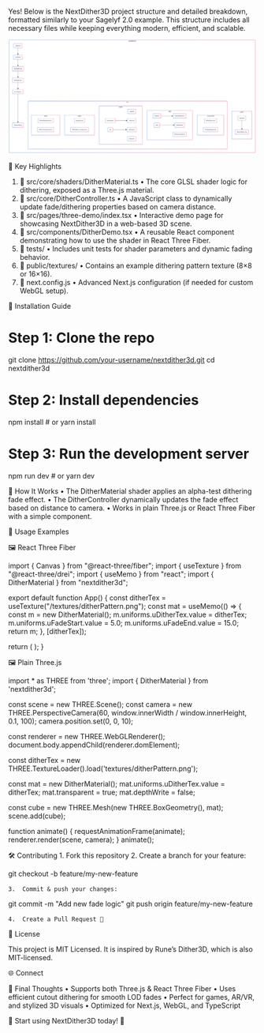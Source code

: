 Yes! Below is the NextDither3D project structure and detailed breakdown, formatted similarly to your Sagelyf 2.0 example. This structure includes all necessary files while keeping everything modern, efficient, and scalable.

![NextDither3D Diagram](public/images/diagram.png)

📝 Key Highlights
1. 📂 src/core/shaders/DitherMaterial.ts
• The core GLSL shader logic for dithering, exposed as a Three.js material.
2. 📂 src/core/DitherController.ts
• A JavaScript class to dynamically update fade/dithering properties based on camera distance.
3. 📂 src/pages/three-demo/index.tsx
• Interactive demo page for showcasing NextDither3D in a web-based 3D scene.
4. 📂 src/components/DitherDemo.tsx
• A reusable React component demonstrating how to use the shader in React Three Fiber.
5. 📂 tests/
• Includes unit tests for shader parameters and dynamic fading behavior.
6. 📂 public/textures/
• Contains an example dithering pattern texture (8×8 or 16×16).
7. 📄 next.config.js
• Advanced Next.js configuration (if needed for custom WebGL setup).

🚀 Installation Guide

# Step 1: Clone the repo
git clone https://github.com/your-username/nextdither3d.git
cd nextdither3d

# Step 2: Install dependencies
npm install  # or yarn install

# Step 3: Run the development server
npm run dev  # or yarn dev

📌 How It Works
	•	The DitherMaterial shader applies an alpha-test dithering fade effect.
	•	The DitherController dynamically updates the fade effect based on distance to camera.
	•	Works in plain Three.js or React Three Fiber with a simple <mesh> component.

📘 Usage Examples

🖼️ React Three Fiber

import { Canvas } from "@react-three/fiber";
import { useTexture } from "@react-three/drei";
import { useMemo } from "react";
import { DitherMaterial } from "nextdither3d";

export default function App() {
  const ditherTex = useTexture("/textures/ditherPattern.png");
  const mat = useMemo(() => {
    const m = new DitherMaterial();
    m.uniforms.uDitherTex.value = ditherTex;
    m.uniforms.uFadeStart.value = 5.0;
    m.uniforms.uFadeEnd.value = 15.0;
    return m;
  }, [ditherTex]);

  return (
    <Canvas>
      <mesh>
        <boxGeometry />
        <primitive attach="material" object={mat} />
      </mesh>
    </Canvas>
  );
}

🖼️ Plain Three.js

import * as THREE from 'three';
import { DitherMaterial } from 'nextdither3d';

const scene = new THREE.Scene();
const camera = new THREE.PerspectiveCamera(60, window.innerWidth / window.innerHeight, 0.1, 100);
camera.position.set(0, 0, 10);

const renderer = new THREE.WebGLRenderer();
document.body.appendChild(renderer.domElement);

const ditherTex = new THREE.TextureLoader().load('textures/ditherPattern.png');

const mat = new DitherMaterial();
mat.uniforms.uDitherTex.value = ditherTex;
mat.transparent = true;
mat.depthWrite = false;

const cube = new THREE.Mesh(new THREE.BoxGeometry(), mat);
scene.add(cube);

function animate() {
  requestAnimationFrame(animate);
  renderer.render(scene, camera);
}
animate();

🛠️ Contributing
	1.	Fork this repository
	2.	Create a branch for your feature:

git checkout -b feature/my-new-feature


	3.	Commit & push your changes:

git commit -m "Add new fade logic"
git push origin feature/my-new-feature


	4.	Create a Pull Request 🎉

📜 License

This project is MIT Licensed. It is inspired by Rune’s Dither3D, which is also MIT-licensed.

🌐 Connect

<div>


</div>


📌 Final Thoughts
	•	Supports both Three.js & React Three Fiber
	•	Uses efficient cutout dithering for smooth LOD fades
	•	Perfect for games, AR/VR, and stylized 3D visuals
	•	Optimized for Next.js, WebGL, and TypeScript

🚀 Start using NextDither3D today! 🚀
